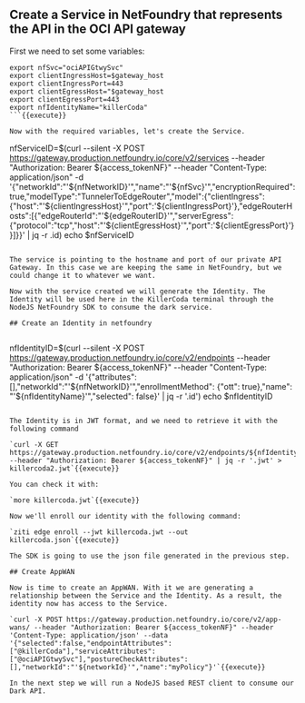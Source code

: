## Create a Service in NetFoundry that represents the API in the OCI API gateway

First we need to set some variables:

```
export nfSvc="ociAPIGtwySvc"
export clientIngressHost=$gateway_host
export clientIngressPort=443
export clientEgressHost="$gateway_host
export clientEgressPort=443
export nfIdentityName="killerCoda"
```{{execute}}

Now with the required variables, let's create the Service.

```
nfServiceID=$(curl --silent -X POST https://gateway.production.netfoundry.io/core/v2/services --header "Authorization: Bearer ${access_tokenNF}" --header "Content-Type: application/json" -d '{"networkId":"'${nfNetworkID}'","name":"'${nfSvc}'","encryptionRequired":true,"modelType":"TunnelerToEdgeRouter","model":{"clientIngress":{"host":"'${clientIngressHost}'","port":'${clientIngressPort}'},"edgeRouterHosts":[{"edgeRouterId":"'${edgeRouterID}'","serverEgress":{"protocol":"tcp","host":"'${clientEgressHost}'","port":'${clientEgressPort}'}}]}}' | jq  -r .id)
echo $nfServiceID
```{{execute}}

The service is pointing to the hostname and port of our private API Gateway. In this case we are keeping the same in NetFoundry, but we could change it to whatever we want.

Now with the service created we will generate the Identity. The Identity will be used here in the KillerCoda terminal through the NodeJS NetFoundry SDK to consume the dark service.

## Create an Identity in netfoundry


```
nfIdentityID=$(curl --silent -X POST https://gateway.production.netfoundry.io/core/v2/endpoints --header "Authorization: Bearer ${access_tokenNF}" --header "Content-Type: application/json" -d '{"attributes": [],"networkId":"'${nfNetworkID}'","enrollmentMethod": {"ott": true},"name": "'${nfIdentityName}'","selected": false}' | jq -r '.id')
echo $nfIdentityID
```{{execute}}

The Identity is in JWT format, and we need to retrieve it with the following command

`curl -X GET https://gateway.production.netfoundry.io/core/v2/endpoints/${nfIdentityID} --header "Authorization: Bearer ${access_tokenNF}" | jq -r '.jwt' > killercoda2.jwt`{{execute}}

You can check it with:

`more killercoda.jwt`{{execute}}

Now we'll enroll our identity with the following command:

`ziti edge enroll --jwt killercoda.jwt --out killercoda.json`{{execute}}

The SDK is going to use the json file generated in the previous step.

## Create AppWAN

Now is time to create an AppWAN. With it we are generating a relationship between the Service and the Identity. As a result, the identity now has access to the Service.

`curl -X POST https://gateway.production.netfoundry.io/core/v2/app-wans/ --header "Authorization: Bearer ${access_tokenNF}" --header 'Content-Type: application/json' --data '{"selected":false,"endpointAttributes":["@killerCoda"],"serviceAttributes":["@ociAPIGtwySvc"],"postureCheckAttributes":[],"networkId":"'${networkId}'","name":"myPolicy"}'`{{execute}}

In the next step we will run a NodeJS based REST client to consume our Dark API.



